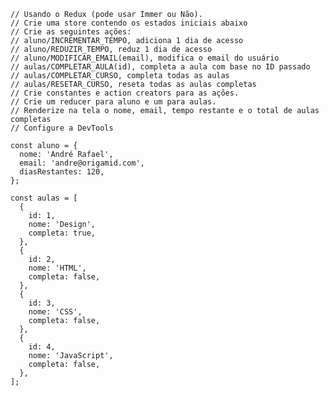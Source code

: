     // Usando o Redux (pode usar Immer ou Não).
    // Crie uma store contendo os estados iniciais abaixo
    // Crie as seguintes ações:
    // aluno/INCREMENTAR_TEMPO, adiciona 1 dia de acesso
    // aluno/REDUZIR_TEMPO, reduz 1 dia de acesso
    // aluno/MODIFICAR_EMAIL(email), modifica o email do usuário
    // aulas/COMPLETAR_AULA(id), completa a aula com base no ID passado
    // aulas/COMPLETAR_CURSO, completa todas as aulas
    // aulas/RESETAR_CURSO, reseta todas as aulas completas
    // Crie constantes e action creators para as ações.
    // Crie um reducer para aluno e um para aulas.
    // Renderize na tela o nome, email, tempo restante e o total de aulas completas
    // Configure a DevTools

    const aluno = {
      nome: 'André Rafael',
      email: 'andre@origamid.com',
      diasRestantes: 120,
    };

    const aulas = [
      {
        id: 1,
        nome: 'Design',
        completa: true,
      },
      {
        id: 2,
        nome: 'HTML',
        completa: false,
      },
      {
        id: 3,
        nome: 'CSS',
        completa: false,
      },
      {
        id: 4,
        nome: 'JavaScript',
        completa: false,
      },
    ];
